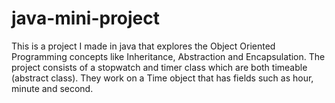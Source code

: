 # java-mini-project

This is a project I made in java that explores the Object Oriented Programming concepts like Inheritance, Abstraction and Encapsulation. The project consists of a stopwatch and timer class which are both timeable (abstract class). They work on a Time object that has fields such as hour, minute and second.
